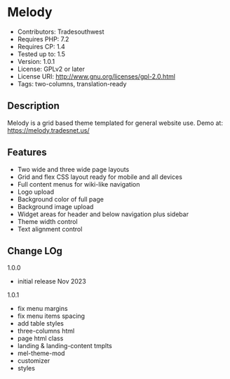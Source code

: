 # Melody

- Contributors: Tradesouthwest
- Requires PHP: 7.2
- Requires CP:  1.4
- Tested up to: 1.5
- Version:      1.0.1
- License:      GPLv2 or later
- License URI:  http://www.gnu.org/licenses/gpl-2.0.html
- Tags: two-columns, translation-ready

## Description 

Melody is a grid based theme templated for general website use.
Demo at: https://melody.tradesnet.us/

## Features 
- Two wide and three wide page layouts
- Grid and flex CSS layout ready for mobile and all devices
- Full content menus for wiki-like navigation
- Logo upload
- Background color of full page
- Background image upload
- Widget areas for header and below navigation plus sidebar
- Theme width control
- Text alignment control

## Change LOg
1.0.0
* initial release Nov 2023

1.0.1
* fix menu margins
* fix menu items spacing
* add table styles
* three-columns html
* page html class
* landing & landing-content tmplts
* mel-theme-mod
* customizer
* styles